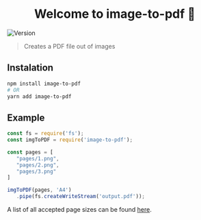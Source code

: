 <h1 align="center">Welcome to image-to-pdf 👋</h1>
<p>
  <img alt="Version" src="https://img.shields.io/badge/version-1.0.0-blue.svg?cacheSeconds=2592000" />
</p>

> Creates a PDF file out of images

## Instalation
```sh
npm install image-to-pdf
# OR
yarn add image-to-pdf
```

## Example
```js
const fs = require('fs');
const imgToPDF = require('image-to-pdf');

const pages = [
   "pages/1.png",
   "pages/2.png",
   "pages/3.png"
]

imgToPDF(pages, 'A4')
   .pipe(fs.createWriteStream('output.pdf'));

```

A list of all accepted page sizes can be found [here](sizes.json).
